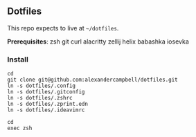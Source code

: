 
## Dotfiles

This repo expects to live at `~/dotfiles`.

**Prerequisites**: zsh git curl alacritty zellij helix babashka iosevka

### Install

```shell
cd
git clone git@github.com:alexandercampbell/dotfiles.git
ln -s dotfiles/.config
ln -s dotfiles/.gitconfig
ln -s dotfiles/.zshrc
ln -s dotfiles/.zprint.edn
ln -s dotfiles/.ideavimrc

cd
exec zsh
```

